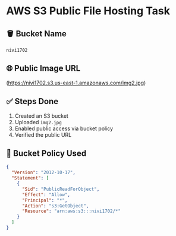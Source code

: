 # AWS S3 Public File Hosting Task

## 🪣 Bucket Name
`nivi1702`




## 🌐 Public Image URL
(https://nivi1702.s3.us-east-1.amazonaws.com/img2.jpg)

## ✅ Steps Done
1. Created an S3 bucket
2. Uploaded `img2.jpg`
3. Enabled public access via bucket policy
4. Verified the public URL

## 🔐 Bucket Policy Used
```json
{
  "Version": "2012-10-17",
  "Statement": [
    {
      "Sid": "PublicReadForObject",
      "Effect": "Allow",
      "Principal": "*",
      "Action": "s3:GetObject",
      "Resource": "arn:aws:s3:::nivi1702/*"
    }
  ]
}
